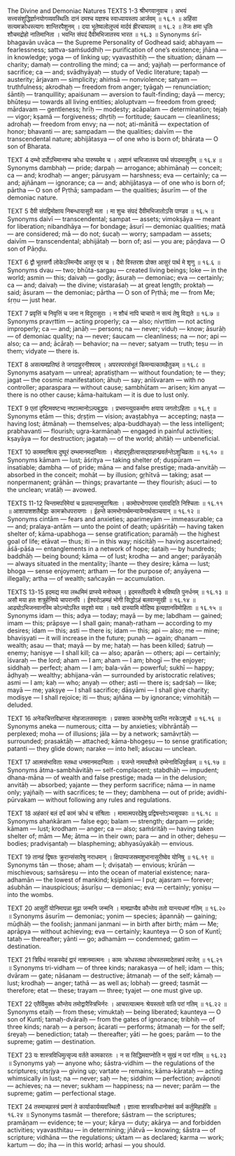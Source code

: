 The Divine and Demoniac Natures
TEXTS 1-3
श्रीभगवानुवाच ।
अभयं सत्त्वसंशुद्धिर्ज्ञानयोगव्यवस्थितिः
दानं दमश्च यज्ञश्च स्वाध्यायस्तप आर्जवम् ॥ १६.१ ॥
अहिंसा सत्यमक्रोधस्त्यागः शान्तिरपैशुनम् ।
दया भूतेष्वलोलुप्त्वं मार्दवं ह्रीरचापलम् ॥ १६.२ ॥
तेजः क्षमा धृतिः शौचमद्रोहो नातिमानिता ।
भवन्ति संपदं दैवीमभिजातस्य भारत ॥ १६.३ ॥
Synonyms
śrī-bhagavān uvāca — the Supreme Personality of Godhead said; abhayam — fearlessness; sattva-saṁśuddhiḥ — purification of one’s existence; jñāna — in knowledge; yoga — of linking up; vyavasthitiḥ — the situation; dānam — charity; damaḥ — controlling the mind; ca — and; yajñaḥ — performance of sacrifice; ca — and; svādhyāyaḥ — study of Vedic literature; tapaḥ — austerity; ārjavam — simplicity; ahiṁsā — nonviolence; satyam — truthfulness; akrodhaḥ — freedom from anger; tyāgaḥ — renunciation; śāntiḥ — tranquillity; apaiśunam — aversion to fault-finding; dayā — mercy; bhūteṣu — towards all living entities; aloluptvam — freedom from greed; mārdavam — gentleness; hrīḥ — modesty; acāpalam — determination; tejaḥ — vigor; kṣamā — forgiveness; dhṛtiḥ — fortitude; śaucam — cleanliness; adrohaḥ — freedom from envy; na — not; ati-mānitā — expectation of honor; bhavanti — are; sampadam — the qualities; daivīm — the transcendental nature; abhijātasya — of one who is born of; bhārata — O son of Bharata.

TEXT 4
दम्भो दर्पोऽभिमानश्च क्रोधः पारुष्यमेव च ।
अज्ञानं चाभिजातस्य पार्थ संपदमासुरीम् ॥ १६.४ ॥
Synonyms
dambhaḥ — pride; darpaḥ — arrogance; abhimānaḥ — conceit; ca — and; krodhaḥ — anger; pāruṣyam — harshness; eva — certainly; ca — and; ajñānam — ignorance; ca — and; abhijātasya — of one who is born of; pārtha — O son of Pṛthā; sampadam — the qualities; āsurīm — of the demoniac nature.

TEXT 5
दैवी संपद्विमोक्षाय निबन्धायासुरी मता ।
मा शुचः संपदं दैवीमभिजातोऽसि पाण्डव ॥ १६.५ ॥
Synonyms
daivī — transcendental; sampat — assets; vimokṣāya — meant for liberation; nibandhāya — for bondage; āsurī — demoniac qualities; matā — are considered; mā — do not; śucaḥ — worry; sampadam — assets; daivīm — transcendental; abhijātaḥ — born of; asi — you are; pāṇḍava — O son of Pāṇḍu.

TEXT 6
द्वौ भूतसर्गौ लोकेऽस्मिन्दैव आसुर एव च ।
दैवो विस्तरशः प्रोक्त आसुरं पार्थ मे शृणु ॥ १६.६ ॥
Synonyms
dvau — two; bhūta-sargau — created living beings; loke — in the world; asmin — this; daivaḥ — godly; āsuraḥ — demoniac; eva — certainly; ca — and; daivaḥ — the divine; vistaraśaḥ — at great length; proktaḥ — said; āsuram — the demoniac; pārtha — O son of Pṛthā; me — from Me; śṛṇu — just hear.

TEXT 7
प्रवृत्तिं च निवृत्तिं च जना न विदुरासुराः ।
न शौचं नापि चाचारो न सत्यं तेषु विद्यते ॥ १६.७ ॥
Synonyms
pravṛttim — acting properly; ca — also; nivṛttim — not acting improperly; ca — and; janāḥ — persons; na — never; viduḥ — know; āsurāḥ — of demoniac quality; na — never; śaucam — cleanliness; na — nor; api — also; ca — and; ācāraḥ — behavior; na — never; satyam — truth; teṣu — in them; vidyate — there is.

TEXT 8
असत्यमप्रतिष्ठं ते जगदाहुरनीश्वरम् ।
अपरस्परसंभूतं किमन्यत्कामहैतुकम् ॥ १६.८ ॥
Synonyms
asatyam — unreal; apratiṣṭham — without foundation; te — they; jagat — the cosmic manifestation; āhuḥ — say; anīśvaram — with no controller; aparaspara — without cause; sambhūtam — arisen; kim anyat — there is no other cause; kāma-haitukam — it is due to lust only.

TEXT 9
एतां दृष्टिमवष्टभ्य नष्टात्मानोऽल्पबुद्धयः ।
प्रभवन्त्युग्रकर्माणः क्षयाय जगतोऽहिताः ॥ १६.९ ॥
Synonyms
etām — this; dṛṣṭim — vision; avaṣṭabhya — accepting; naṣṭa — having lost; ātmānaḥ — themselves; alpa-buddhayaḥ — the less intelligent; prabhavanti — flourish; ugra-karmāṇaḥ — engaged in painful activities; kṣayāya — for destruction; jagataḥ — of the world; ahitāḥ — unbeneficial.

TEXT 10
काममाश्रित्य दुष्पूरं दम्भमानमदान्विताः ।
मोहाद्‌गृहीत्वासद्ग्राहान्प्रवर्तन्तेऽशुचिव्रताः ॥ १६.१० ॥
Synonyms
kāmam — lust; āśritya — taking shelter of; duṣpūram — insatiable; dambha — of pride; māna — and false prestige; mada-anvitāḥ — absorbed in the conceit; mohāt — by illusion; gṛhītvā — taking; asat — nonpermanent; grāhān — things; pravartante — they flourish; aśuci — to the unclean; vratāḥ — avowed.

TEXTS 11-12
चिन्तामपरिमेयां च प्रलयान्तामुपाश्रिताः ।
कामोपभोगपरमा एतावदिति निश्चिताः ॥ १६.११ ॥
आशापाशशतैर्बद्धाः कामक्रोधपरायणाः ।
ईहन्ते कामभोगार्थमन्यायेनार्थसञ्चयान् ॥ १६.१२ ॥
Synonyms
cintām — fears and anxieties; aparimeyām — immeasurable; ca — and; pralaya-antām — unto the point of death; upāśritāḥ — having taken shelter of; kāma-upabhoga — sense gratification; paramāḥ — the highest goal of life; etāvat — thus; iti — in this way; niścitāḥ — having ascertained; āśā-pāśa — entanglements in a network of hope; śataiḥ — by hundreds; baddhāḥ — being bound; kāma — of lust; krodha — and anger; parāyaṇāḥ — always situated in the mentality; īhante — they desire; kāma — lust; bhoga — sense enjoyment; artham — for the purpose of; anyāyena — illegally; artha — of wealth; sañcayān — accumulation.

TEXTS 13-15
इदमद्य मया लब्धमिमं प्राप्स्ये मनोरथम् ।
इदमस्तीदमपि मे भविष्यति पुनर्धनम् ॥ १६.१३ ॥
असौ मया हतः शत्रुर्हनिष्ये चापरानपि ।
ईश्वरोऽहमहं भोगी सिद्धोऽहं बलवान्सुखी ॥ १६.१४ ॥
आढ्योऽभिजनवानस्मि कोऽन्योऽस्ति सदृशो मया ।
यक्ष्ये दास्यामि मोदिष्य इत्यज्ञानविमोहिताः ॥ १६.१५ ॥
Synonyms
idam — this; adya — today; mayā — by me; labdham — gained; imam — this; prāpsye — I shall gain; manaḥ-ratham — according to my desires; idam — this; asti — there is; idam — this; api — also; me — mine; bhaviṣyati — it will increase in the future; punaḥ — again; dhanam — wealth; asau — that; mayā — by me; hataḥ — has been killed; śatruḥ — enemy; haniṣye — I shall kill; ca — also; aparān — others; api — certainly; īśvaraḥ — the lord; aham — I am; aham — I am; bhogī — the enjoyer; siddhaḥ — perfect; aham — I am; bala-vān — powerful; sukhī — happy; āḍhyaḥ — wealthy; abhijana-vān — surrounded by aristocratic relatives; asmi — I am; kaḥ — who; anyaḥ — other; asti — there is; sadṛśaḥ — like; mayā — me; yakṣye — I shall sacrifice; dāsyāmi — I shall give charity; modiṣye — I shall rejoice; iti — thus; ajñāna — by ignorance; vimohitāḥ — deluded.

TEXT 16
अनेकचित्तविभ्रान्ता मोहजालसमावृताः ।
प्रसक्ताः कामभोगेषु पतन्ति नरकेऽशुचौ ॥ १६.१६ ॥
Synonyms
aneka — numerous; citta — by anxieties; vibhrāntāḥ — perplexed; moha — of illusions; jāla — by a network; samāvṛtāḥ — surrounded; prasaktāḥ — attached; kāma-bhogeṣu — to sense gratification; patanti — they glide down; narake — into hell; aśucau — unclean.

TEXT 17
आत्मसंभाविताः स्तब्धा धनमानमदान्विताः ।
यजन्ते नामयज्ञैस्ते दम्भेनाविधिपूर्वकम् ॥ १६.१७ ॥
Synonyms
ātma-sambhāvitāḥ — self-complacent; stabdhāḥ — impudent; dhana-māna — of wealth and false prestige; mada — in the delusion; anvitāḥ — absorbed; yajante — they perform sacrifice; nāma — in name only; yajñaiḥ — with sacrifices; te — they; dambhena — out of pride; avidhi-pūrvakam — without following any rules and regulations.

TEXT 18
अहंकारं बलं दर्पं कामं क्रोधं च संश्रिताः ।
मामात्मपरदेहेषु प्रद्विषन्तोऽभ्यसूयकाः ॥ १६.१८ ॥
Synonyms
ahaṅkāram — false ego; balam — strength; darpam — pride; kāmam — lust; krodham — anger; ca — also; saṁśritāḥ — having taken shelter of; mām — Me; ātma — in their own; para — and in other; deheṣu — bodies; pradviṣantaḥ — blaspheming; abhyasūyakāḥ — envious.

TEXT 19
तानहं द्विषतः क्रुरान्संसारेषु नराधमान् ।
क्षिपाम्यजस्रमशुभानासुरीष्वेव योनिषु ॥ १६.१९ ॥
Synonyms
tān — those; aham — I; dviṣataḥ — envious; krūrān — mischievous; saṁsāreṣu — into the ocean of material existence; nara-adhamān — the lowest of mankind; kṣipāmi — I put; ajasram — forever; aśubhān — inauspicious; āsurīṣu — demoniac; eva — certainly; yoniṣu — into the wombs.

TEXT 20
आसुरीं योनिमापन्ना मूढा जन्मनि जन्मनि ।
मामप्राप्यैव कौन्तेय ततो यान्त्यधमां गतिम् ॥ १६.२० ॥
Synonyms
āsurīm — demoniac; yonim — species; āpannāḥ — gaining; mūḍhāḥ — the foolish; janmani janmani — in birth after birth; mām — Me; aprāpya — without achieving; eva — certainly; kaunteya — O son of Kuntī; tataḥ — thereafter; yānti — go; adhamām — condemned; gatim — destination.

TEXT 21
त्रिविधं नरकस्येदं द्वारं नाशनमात्मनः ।
कामः क्रोधस्तथा लोभस्तस्मादेतत्त्रयं त्यजेत् ॥ १६.२१ ॥
Synonyms
tri-vidham — of three kinds; narakasya — of hell; idam — this; dvāram — gate; nāśanam — destructive; ātmanaḥ — of the self; kāmaḥ — lust; krodhaḥ — anger; tathā — as well as; lobhaḥ — greed; tasmāt — therefore; etat — these; trayam — three; tyajet — one must give up.

TEXT 22
एतैर्विमुक्तः कौन्तेय तमोद्वारैस्त्रिभिर्नरः ।
आचरत्यात्मनः श्रेयस्ततो याति परां गतिम् ॥ १६.२२ ॥
Synonyms
etaiḥ — from these; vimuktaḥ — being liberated; kaunteya — O son of Kuntī; tamaḥ-dvāraiḥ — from the gates of ignorance; tribhiḥ — of three kinds; naraḥ — a person; ācarati — performs; ātmanaḥ — for the self; śreyaḥ — benediction; tataḥ — thereafter; yāti — he goes; parām — to the supreme; gatim — destination.

TEXT 23
यः शास्त्रविधिमुत्सृज्य वर्तते कामकारतः ।
न स सिद्धिमवाप्नोति न सुखं न परां गतिम् ॥ १६.२३ ॥
Synonyms
yaḥ — anyone who; śāstra-vidhim — the regulations of the scriptures; utsṛjya — giving up; vartate — remains; kāma-kārataḥ — acting whimsically in lust; na — never; saḥ — he; siddhim — perfection; avāpnoti — achieves; na — never; sukham — happiness; na — never; parām — the supreme; gatim — perfectional stage.

TEXT 24
तस्माच्छास्त्रं प्रमाणं ते कार्याकार्यव्यवस्थितौ ।
ज्ञात्वा शास्त्रविधानोक्तं कर्म कर्तुमिहार्हसि ॥ १६.२४ ॥
Synonyms
tasmāt — therefore; śāstram — the scriptures; pramāṇam — evidence; te — your; kārya — duty; akārya — and forbidden activities; vyavasthitau — in determining; jñātvā — knowing; śāstra — of scripture; vidhāna — the regulations; uktam — as declared; karma — work; kartum — do; iha — in this world; arhasi — you should.